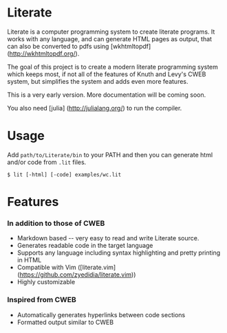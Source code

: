 # Literate

Literate is a computer programming system to create literate programs. It works with any language, and can generate HTML pages as output, that can also be converted to pdfs using [wkhtmltopdf] (http://wkhtmltopdf.org/).

The goal of this project is to create a modern literate programming system which keeps most, if not all of the features of Knuth and Levy's CWEB system, but simplifies the system and adds even more features.

This is a very early version. More documentation will be coming soon.

You also need [julia] (http://julialang.org/) to run the compiler.

# Usage

Add `path/to/Literate/bin` to your PATH and then you can generate html and/or code from `.lit` files.

```
$ lit [-html] [-code] examples/wc.lit
```

# Features
### In addition to those of CWEB
* Markdown based -- very easy to read and write Literate source.
* Generates readable code in the target language
* Supports any language including syntax highlighting and pretty printing in HTML
* Compatible with Vim ([literate.vim] (https://github.com/zyedidia/literate.vim))
* Highly customizable

### Inspired from CWEB
* Automatically generates hyperlinks between code sections
* Formatted output similar to CWEB

